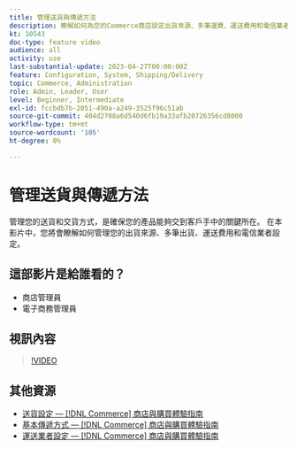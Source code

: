 ```yaml
---
title: 管理送貨與傳遞方法
description: 瞭解如何為您的Commerce商店設定出貨來源、多筆運費、運送費用和電信業者設定。
kt: 10543
doc-type: feature video
audience: all
activity: use
last-substantial-update: 2023-04-27T00:00:00Z
feature: Configuration, System, Shipping/Delivery
topic: Commerce, Administration
role: Admin, Leader, User
level: Beginner, Intermediate
exl-id: fccbdb7b-2051-490a-a249-3525f96c51ab
source-git-commit: 404d2708a6d540d6fb19a33afb20726356cd8000
workflow-type: tm+mt
source-wordcount: '105'
ht-degree: 0%

---
```


# 管理送貨與傳遞方法

管理您的送貨和交貨方式，是確保您的產品能夠交到客戶手中的關鍵所在。 在本影片中，您將會瞭解如何管理您的出貨來源、多筆出貨、運送費用和電信業者設定。

## 這部影片是給誰看的？

- 商店管理員
- 電子商務管理員

## 視訊內容

>[!VIDEO](https://video.tv.adobe.com/v/343658?quality=12&learn=on)

## 其他資源

- [送貨設定 —  [!DNL Commerce] 商店與購買體驗指南](https://experienceleague.adobe.com/docs/commerce-admin/stores-sales/delivery/shipping-settings.html?lang=zh-Hant)
- [基本傳遞方式 —  [!DNL Commerce] 商店與購買體驗指南](https://experienceleague.adobe.com/docs/commerce-admin/stores-sales/delivery/delivery.html?lang=zh-Hant#basic-delivery-methods)
- [運送業者設定 —  [!DNL Commerce] 商店與購買體驗指南](https://experienceleague.adobe.com/docs/commerce-admin/stores-sales/delivery/shipping-carriers/carriers.html?lang=zh-Hant)
